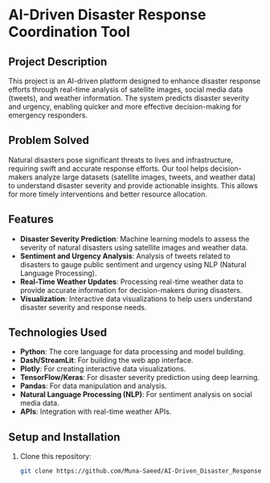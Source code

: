 # AI-Driven Disaster Response Coordination Tool

## Project Description

This project is an AI-driven platform designed to enhance disaster response efforts through real-time analysis of satellite images, social media data (tweets), and weather information. The system predicts disaster severity and urgency, enabling quicker and more effective decision-making for emergency responders.

## Problem Solved

Natural disasters pose significant threats to lives and infrastructure, requiring swift and accurate response efforts. Our tool helps decision-makers analyze large datasets (satellite images, tweets, and weather data) to understand disaster severity and provide actionable insights. This allows for more timely interventions and better resource allocation.

## Features

- **Disaster Severity Prediction**: Machine learning models to assess the severity of natural disasters using satellite images and weather data.
- **Sentiment and Urgency Analysis**: Analysis of tweets related to disasters to gauge public sentiment and urgency using NLP (Natural Language Processing).
- **Real-Time Weather Updates**: Processing real-time weather data to provide accurate information for decision-makers during disasters.
- **Visualization**: Interactive data visualizations to help users understand disaster severity and response needs.

## Technologies Used

- **Python**: The core language for data processing and model building.
- **Dash/StreamLit**: For building the web app interface.
- **Plotly**: For creating interactive data visualizations.
- **TensorFlow/Keras**: For disaster severity prediction using deep learning.
- **Pandas**: For data manipulation and analysis.
- **Natural Language Processing (NLP)**: For sentiment analysis on social media data.
- **APIs**: Integration with real-time weather APIs.

## Setup and Installation

1. Clone this repository:
   ```bash
   git clone https://github.com/Muna-Saeed/AI-Driven_Disaster_Response_Coordination_Tool.git
